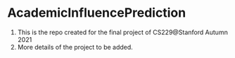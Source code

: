 # AcademicInfluencePrediction
1. This is the repo created for the final project of CS229@Stanford Autumn 2021
2. More details of the project to be added.
